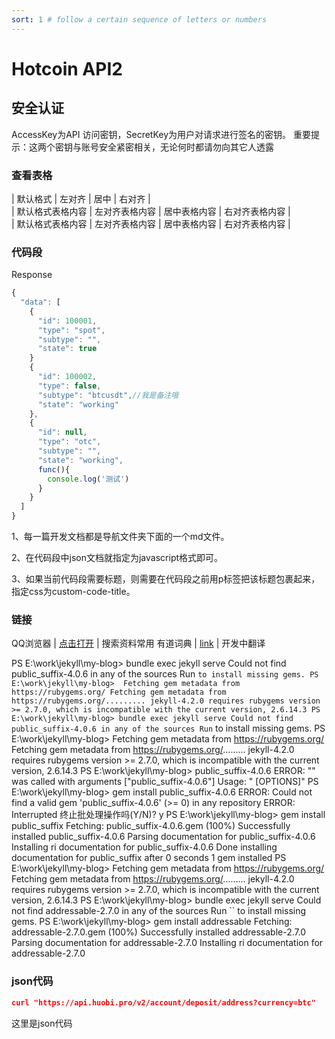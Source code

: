 ```yaml
---
sort: 1 # follow a certain sequence of letters or numbers
---
```

# Hotcoin API2
## 安全认证
AccessKey为API 访问密钥，SecretKey为用户对请求进行签名的密钥。 重要提示：这两个密钥与账号安全紧密相关，无论何时都请勿向其它人透露
### 查看表格

| 默认格式  | 左对齐 | 居中 | 右对齐 |                     
| 默认格式表格内容  | 左对齐表格内容 | 居中表格内容 | 右对齐表格内容 |     
| 默认格式表格内容  | 左对齐表格内容 | 居中表格内容 | 右对齐表格内容 |

### 代码段
<p class='custom-code-title'>Response</p>

```javascript
{
  "data": [
    {
      "id": 100001,
      "type": "spot",
      "subtype": "",
      "state": true
    }
    {
      "id": 100002,
      "type": false,
      "subtype": "btcusdt",//我是备注哦
      "state": "working"
    },
    {
      "id": null,
      "type": "otc",
      "subtype": "",
      "state": "working",
      func(){
        console.log('测试')
      }
    }
  ]
}
```
1、每一篇开发文档都是导航文件夹下面的一个md文件。

2、在代码段中json文档就指定为javascript格式即可。

3、如果当前代码段需要标题，则需要在代码段之前用p标签把该标题包裹起来，指定css为custom-code-title。

### 链接
QQ浏览器 | [点击打开](https://browser.qq.com/?adtag=SEM170314020/)    |   搜索资料常用
有道词典 | [link](http://cidian.youdao.com/)    |   开发中翻译

PS E:\work\jekyll\my-blog> bundle exec jekyll serve
Could not find public_suffix-4.0.6 in any of the sources
Run `` to install missing gems.
PS E:\work\jekyll\my-blog> 
Fetching gem metadata from https://rubygems.org/
Fetching gem metadata from https://rubygems.org/.........
jekyll-4.2.0 requires rubygems version >= 2.7.0, which is incompatible with the
current version, 2.6.14.3
PS E:\work\jekyll\my-blog> bundle exec jekyll serve
Could not find public_suffix-4.0.6 in any of the sources
Run `` to install missing gems.
PS E:\work\jekyll\my-blog> 
Fetching gem metadata from https://rubygems.org/
Fetching gem metadata from https://rubygems.org/.........
jekyll-4.2.0 requires rubygems version >= 2.7.0, which is incompatible with the
current version, 2.6.14.3
PS E:\work\jekyll\my-blog>  public_suffix-4.0.6
ERROR: "" was called with arguments ["public_suffix-4.0.6"]
Usage: " [OPTIONS]"
PS E:\work\jekyll\my-blog> gem install public_suffix-4.0.6
ERROR:  Could not find a valid gem 'public_suffix-4.0.6' (>= 0) in any repository
ERROR:  Interrupted
终止批处理操作吗(Y/N)? y
PS E:\work\jekyll\my-blog> gem install public_suffix
Fetching: public_suffix-4.0.6.gem (100%)
Successfully installed public_suffix-4.0.6
Parsing documentation for public_suffix-4.0.6
Installing ri documentation for public_suffix-4.0.6
Done installing documentation for public_suffix after 0 seconds
1 gem installed
PS E:\work\jekyll\my-blog> 
Fetching gem metadata from https://rubygems.org/
Fetching gem metadata from https://rubygems.org/.........
jekyll-4.2.0 requires rubygems version >= 2.7.0, which is incompatible with the
current version, 2.6.14.3
PS E:\work\jekyll\my-blog> bundle exec jekyll serve
Could not find addressable-2.7.0 in any of the sources
Run `` to install missing gems.
PS E:\work\jekyll\my-blog> gem install addressable
Fetching: addressable-2.7.0.gem (100%)
Successfully installed addressable-2.7.0
Parsing documentation for addressable-2.7.0
Installing ri documentation for addressable-2.7.0

### json代码
```json
curl "https://api.huobi.pro/v2/account/deposit/address?currency=btc"
```
这里是json代码